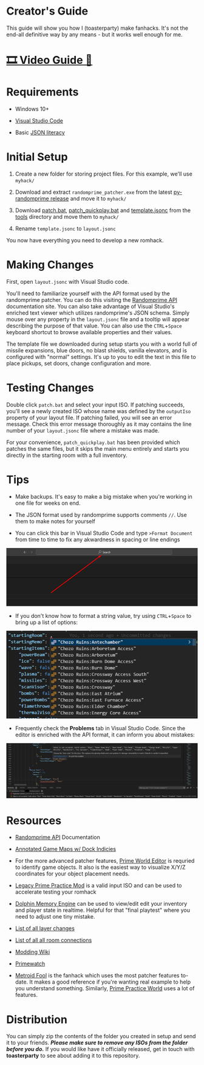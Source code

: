# Creator's Guide

This guide will show you how I (toasterparty) make fanhacks. It's not the end-all definitive way by any means - but it works well enough for me.

# [🎞️ Video Guide 🎥](https://www.youtube.com/watch?v=vaLeWRAe9gs)

# Requirements

- Windows 10+

- [Visual Studio Code](https://code.visualstudio.com/)

- Basic [JSON literacy](https://www.digitalocean.com/community/tutorials/an-introduction-to-json)

# Initial Setup

1. Create a new folder for storing project files. For this example, we'll use `myhack/`

1. Download and extract `randomprime_patcher.exe` from the latest [py-randomprime release](https://github.com/randovania/py-randomprime/releases) and move it to `myhack/`

1. Download [patch.bat](../tools/patch.bat), [patch_quickplay.bat](../tools/patch_quickplay.bat) and [template.jsonc](../tools/template.jsonc) from the [tools](../tools/) directory and move them to `myhack/`

1. Rename `template.jsonc` to `layout.jsonc`

You now have everything you need to develop a new romhack.

# Making Changes

First, open `layout.jsonc` with Visual Studio code.

You'll need to familiarize yourself with the API format used by the randomprime patcher. You can do this visiting the [Randomprime API](https://randovania.org/randomprime/) documentation site. You can also take advantage of Visual Studio's enriched text viewer which utilizes randomprime's JSON schema. Simply mouse over any property in the `layout.jsonc` file and a tooltip will appear describing the purpose of that value. You can also use the `CTRL`+`Space` keyboard shortcut to browse available properties and their values.

The template file we downloaded during setup starts you with a world full of missile expansions, blue doors, no blast shields, vanilla elevators, and is configured with "normal" settings. It's up to you to edit the text in this file to place pickups, set doors, change configuration and more.

# Testing Changes

Double click `patch.bat` and select your input ISO. If patching succeeds, you'll see a newly created ISO whose name was defined by the `outputIso` property of your layout file. If patching failed, you will see an error message. Check this error message thoroughly as it may contains the line number of your `layout.jsonc` file where a mistake was made.

For your convenience, `patch_quickplay.bat` has been provided which patches the same files, but it skips the main menu entirely and starts you directly in the starting room with a full inventory.

# Tips

- Make backups. It's easy to make a big mistake when you're working in one file for weeks on end.

- The JSON format used by randomprime supports comments `//`. Use them to make notes for yourself

- You can click this bar in Visual Studio Code and type `>Format Document` from time to time to fix any akwardness in spacing or line endings

![Search Bar](./img/1.png)

- If you don't know how to format a string value, try using `CTRL`+`Space` to bring up a list of options:

![Enum](./img/2.png)

- Frequently check the **Problems** tab in Visual Studio Code. Since the editor is enriched with the API format, it can inform you about mistakes:

![Problems](./img/3.png)

# Resources

- [Randomprime API](https://randovania.org/randomprime/) Documentation

- [Annotated Game Maps w/ Dock Indicies](https://github.com/randovania/randomprime/blob/randovania/doc/door_indicies/readme.md)

- For the more advanced patcher features, [Prime World Editor](https://github.com/AxioDL/PrimeWorldEditor/releases) is requried to identify game objects. It also is the easiest way to visualize X/Y/Z coordinates for your object placement needs.

- [Legacy Prime Practice Mod](https://practice.metroidprime.run/) is a valid input ISO and can be used to accelerate testing your romhack

- [Dolphin Memory Engine](https://cdn.discordapp.com/attachments/897514087829897256/926669512315662436/DolphinMemEngine.7z) can be used to view/edit edit your inventory and player state in realtime. Helpful for that "final playtest" where you need to adjust one tiny mistake.

- [List of all layer changes](https://cdn.discordapp.com/attachments/897514087829897256/952809995651649576/layer_changers.txt)

- [List of all all room connections](https://cdn.discordapp.com/attachments/897514087829897256/954442920444981298/dock_connections.txt)

- [Modding Wiki](https://wiki.axiodl.com/w/index.php)

- [Primewatch](https://github.com/MetroidPrimeModding/primewatch2/releases)

- [Metroid Fool](https://github.com/toasterparty/metroid-fool/blob/main/layout.jsonc) is the fanhack which uses the most patcher features to-date. It makes a good reference if you're wanting real example to help you understand something. Similarly, [Prime Practice World](https://github.com/toasterparty/prime-practice-world/blob/main/prime-practice-world.json) uses a lot of features.

# Distribution

You can simply zip the contents of the folder you created in setup and send it to your friends. ***Please make sure to remove any ISOs from the folder before you do.*** If you would like have it officially released, get in touch with **toasterparty** to see about adding it to this repository.
